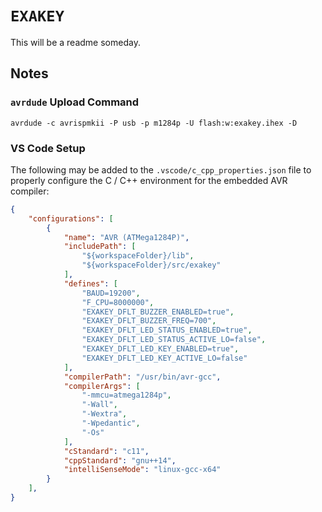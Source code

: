 # `EXAKEY`

This will be a readme someday.

## Notes

### `avrdude` Upload Command

```
avrdude -c avrispmkii -P usb -p m1284p -U flash:w:exakey.ihex -D
```

### VS Code Setup

The following may be added to the `.vscode/c_cpp_properties.json` file to properly configure the C / C++ environment for
the embedded AVR compiler:

```json
{
    "configurations": [
        {
            "name": "AVR (ATMega1284P)",
            "includePath": [
                "${workspaceFolder}/lib",
                "${workspaceFolder}/src/exakey"
            ],
            "defines": [
                "BAUD=19200",
                "F_CPU=8000000",
                "EXAKEY_DFLT_BUZZER_ENABLED=true",
                "EXAKEY_DFLT_BUZZER_FREQ=700",
                "EXAKEY_DFLT_LED_STATUS_ENABLED=true",
                "EXAKEY_DFLT_LED_STATUS_ACTIVE_LO=false",
                "EXAKEY_DFLT_LED_KEY_ENABLED=true",
                "EXAKEY_DFLT_LED_KEY_ACTIVE_LO=false"
            ],
            "compilerPath": "/usr/bin/avr-gcc",
            "compilerArgs": [
                "-mmcu=atmega1284p",
                "-Wall",
                "-Wextra",
                "-Wpedantic",
                "-Os"
            ],
            "cStandard": "c11",
            "cppStandard": "gnu++14",
            "intelliSenseMode": "linux-gcc-x64"
        }
    ],
}
```

